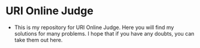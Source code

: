 # URI Online Judge

- This is my repository for URI Online Judge. Here you will find my solutions for many problems. I hope that if you have any doubts, you can take them out here.
